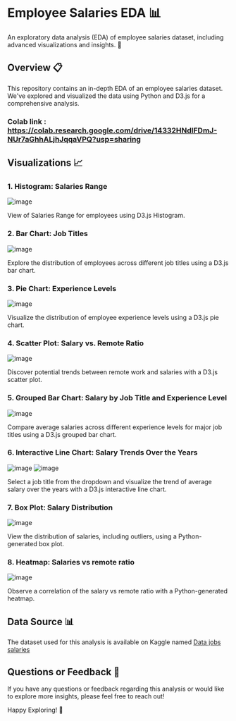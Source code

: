 # Employee Salaries EDA 📊

An exploratory data analysis (EDA) of employee salaries dataset, including advanced visualizations and insights. 🚀

## Overview 📋

This repository contains an in-depth EDA of an employee salaries dataset. We've explored and visualized the data using Python and D3.js for a comprehensive analysis.
### Colab link : https://colab.research.google.com/drive/14332HNdlFDmJ-NUr7aGhhALjhJqqaVPQ?usp=sharing
## Visualizations 📈

### 1. Histogram: Salaries Range

![image](https://github.com/Aagam0812/DataMining/assets/54525273/120c264b-f3bc-44d3-b255-bccda345fd02)

View of Salaries Range for employees using D3.js Histogram.

### 2. Bar Chart: Job Titles

![image](https://github.com/Aagam0812/DataMining/assets/54525273/1c0904c1-b8b0-4171-b9df-08a2226ee1a1)

Explore the distribution of employees across different job titles using a D3.js bar chart.

### 3. Pie Chart: Experience Levels
![image](https://github.com/Aagam0812/DataMining/assets/54525273/900d0844-d203-434a-aed1-83e1d8060dae)

Visualize the distribution of employee experience levels using a D3.js pie chart.

### 4. Scatter Plot: Salary vs. Remote Ratio

![image](https://github.com/Aagam0812/DataMining/assets/54525273/ad219639-1d32-4802-8ad0-69584410f4be)

Discover potential trends between remote work and salaries with a D3.js scatter plot.

### 5. Grouped Bar Chart: Salary by Job Title and Experience Level
![image](https://github.com/Aagam0812/DataMining/assets/54525273/d84c9c26-3732-4675-a1f7-0098910a88da)

Compare average salaries across different experience levels for major job titles using a D3.js grouped bar chart.

### 6. Interactive Line Chart: Salary Trends Over the Years
![image](https://github.com/Aagam0812/DataMining/assets/54525273/246f5270-240b-4c21-b9ee-80d117892b58)
![image](https://github.com/Aagam0812/DataMining/assets/54525273/d97dbbde-550c-491d-8265-19e20bf02d23)

Select a job title from the dropdown and visualize the trend of average salary over the years with a D3.js interactive line chart.

### 7. Box Plot: Salary Distribution
![image](https://github.com/Aagam0812/DataMining/assets/54525273/f0d47578-0007-4cdb-8e6c-ba1dfc063fb0)

View the distribution of salaries, including outliers, using a Python-generated box plot.

### 8. Heatmap: Salaries vs remote ratio
![image](https://github.com/Aagam0812/DataMining/assets/54525273/536ff85c-9775-40d2-81b7-dd6299b9ab73)

Observe a correlation of the salary vs remote ratio with a Python-generated heatmap.

## Data Source 📊

The dataset used for this analysis is available on Kaggle named [Data jobs salaries](https://www.kaggle.com/datasets/lorenzovzquez/data-jobs-salaries)

## Questions or Feedback 🤔

If you have any questions or feedback regarding this analysis or would like to explore more insights, please feel free to reach out!

Happy Exploring! 🚀

